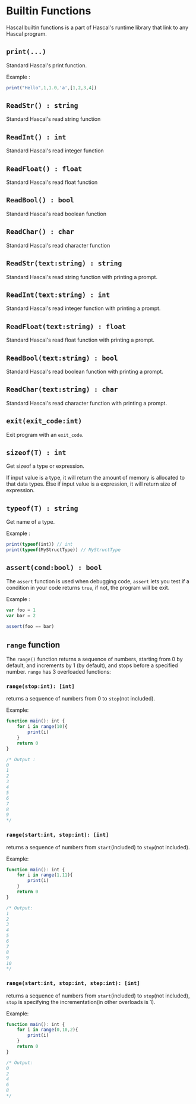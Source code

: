 # Builtin Functions
Hascal builtin functions is a part of Hascal's runtime library that link to any Hascal program.

## `print(...)`
Standard Hascal's print function.

Example :
```typescript
print("Hello",1,1.0,'a',[1,2,3,4])
```

## `ReadStr() : string`
Standard Hascal's read string function

## `ReadInt() : int`
Standard Hascal's read integer function

## `ReadFloat() : float`
Standard Hascal's read float function

## `ReadBool() : bool`
Standard Hascal's read boolean function

## `ReadChar() : char`
Standard Hascal's read character function

## `ReadStr(text:string) : string`
Standard Hascal's read string function with printing a prompt.

## `ReadInt(text:string) : int`
Standard Hascal's read integer function with printing a prompt.

## `ReadFloat(text:string) : float`
Standard Hascal's read float function with printing a prompt.

## `ReadBool(text:string) : bool`
Standard Hascal's read boolean function with printing a prompt.

## `ReadChar(text:string) : char`
Standard Hascal's read character function with printing a prompt.

## `exit(exit_code:int)`
Exit program with an `exit_code`.

## `sizeof(T) : int`
Get sizeof a type or expression.

If input value is a type, it will return the amount of memory is allocated to that data types.
Else if input value is a expression, it will return size of expression.

## `typeof(T) : string`
Get name of a type.

Example :
```typescript
print(typeof(int)) // int
print(typeof(MyStructType)) // MyStructType
```
## `assert(cond:bool) : bool`
The `assert` function is used when debugging code, `assert` lets you test if a condition in your code returns `true`, if not, the program will be exit.

Example :
```typescript
var foo = 1
var bar = 2

assert(foo == bar)
```

## `range` function
The `range()` function returns a sequence of numbers, starting from 0 by default, and increments by 1 (by default), and stops before a specified number.
`range` has 3 overloaded functions:

### `range(stop:int): [int]`
returns a sequence of numbers from 0 to `stop`(not included).

Example:
```typescript
function main(): int {
	for i in range(10){
		print(i)
	}
    return 0
}

/* Output :
0
1
2
3
4
5
6
7
8
9
*/
```

### `range(start:int, stop:int): [int]`
returns a sequence of numbers from `start`(included) to `stop`(not included).

Example:
```typescript
function main(): int {
    for i in range(1,11){
        print(i)
    }
    return 0
}

/* Output:
1
2
3
4
5
6
7
8
9
10
*/
```

### `range(start:int, stop:int, step:int): [int]`
returns a sequence of numbers from `start`(included) to `stop`(not included), `stop` is specifying the incrementation(in other overloads is 1).

Example:
```typescript
function main(): int {
	for i in range(0,10,2){
		print(i)
	}
    return 0
}

/* Output:
0
2
4
6
8
*/
```